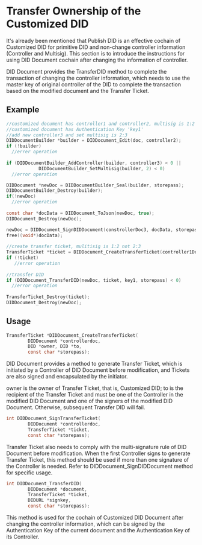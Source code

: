 # Transfer Ownership of the Customized DID

It's already been mentioned that Publish DID is an effective cochain of Customized DID for primitive DID and non-change controller information (Controller and Multisig). This section is to introduce the instructions for using DID Document cochain after changing the information of controller.

DID Document provides the TransferDID method to complete the transaction of changing the controller information, which needs to use the master key of original controller of the DID to complete the transaction based on the modified document and the Transfer Ticket.

## Example

```c
//customized document has controller1 and controller2, multisig is 1:2
//customized document has Authentication Key 'key1'
//add new controller3 and set multisig is 2:3
DIDDocumentBuilder *builder = DIDDocument_Edit(doc, controller2);
if (!builder)
  //errer operation
  
if (DIDDocumentBuilder_AddController(builder, controller3) < 0 ||
   			DIDDocumentBuilder_SetMultisig(builder, 2) < 0)
  //error operation

DIDDocument *newDoc = DIDDocumentBuilder_Seal(builder, storepass);
DIDDocumentBuilder_Destroy(builder);
if(!newDoc)
  //error operation
  
const char *docData = DIDDocument_ToJson(newDoc, true);
DIDDocument_Destroy(newDoc);

newDoc = DIDDocument_SignDIDDocument(constrollerDoc3, docData, storepass);
free((void*)docData);
  
//create transfer ticket, mulitisig is 1:2 not 2:3
TransferTicket *ticket = DIDDocument_CreateTransferTicket(controller1Doc, did, controller3, storepass);
if (!ticket)
   //error operation
 
//transfer DID
if (DIDDocument_TransferDID(newDoc, ticket, key1, storepass) < 0)
  //error operation
  
TransferTicket_Destroy(ticket);
DIDDocument_Destroy(newDoc);
```

## Usage

```c
TransferTicket *DIDDocument_CreateTransferTicket(
        DIDDocument *controllerdoc,
        DID *owner, DID *to,
        const char *storepass);
```

DID Document provides a method to generate Transfer Ticket, which is initiated by a Controller of DID Document before modification, and Tickets are also signed and encapsulated by the initiator.

owner is the owner of Transfer Ticket, that is, Customized DID; to is the recipient of the Transfer Ticket and must be one of the Controller in the modified DID Document and one of the signers of the modified DID Document. Otherwise, subsequent Transfer DID will fail.

```c
int DIDDocument_SignTransferTicket(
        DIDDocument *controllerdoc,
        TransferTicket *ticket,
        const char *storepass);
```

Transfer Ticket also needs to comply with the multi-signature rule of DID Document before modification. When the first Controller signs to generate Transfer Ticket, this method should be used if more than one signature of the Controller is needed. Refer to DIDDocument\_SignDIDDocument method for specific usage.

```c
int DIDDocument_TransferDID(
        DIDDocument *document,
        TransferTicket *ticket,
        DIDURL *signkey,
        const char *storepass);
```

This method is used for the cochain of Customized DID Document after changing the controller information, which can be signed by the Authentication Key of the current document and the Authentication Key of its Controller.

